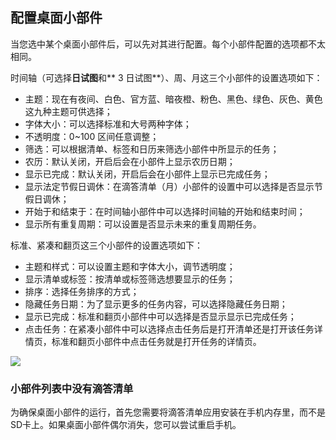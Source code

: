 ## 配置桌面小部件

当您选中某个桌面小部件后，可以先对其进行配置。每个小部件配置的选项都不太相同。

时间轴（可选择**日试图**和** 3 日试图**）、周、月这三个小部件的设置选项如下：

* 主题：现在有夜间、白色、官方蓝、暗夜橙、粉色、黑色、绿色、灰色、黄色这九种主题可供选择；
* 字体大小：可以选择标准和大号两种字体；
* 不透明度：0~100 区间任意调整；
* 筛选：可以根据清单、标签和日历来筛选小部件中所显示的任务；
* 农历：默认关闭，开启后会在小部件上显示农历日期；
* 显示已完成：默认关闭，开启后会在小部件上显示已完成任务；
* 显示法定节假日调休：在滴答清单（月）小部件的设置中可以选择是否显示节假日调休；
* 开始于和结束于：在时间轴小部件中可以选择时间轴的开始和结束时间；
* 显示所有重复周期：可以设置是否显示未来的重复周期任务。

标准、紧凑和翻页这三个小部件的设置选项如下：

* 主题和样式：可以设置主题和字体大小，调节透明度；
* 显示清单或标签：按清单或标签筛选想要显示的任务；
* 排序：选择任务排序的方式；
* 隐藏任务日期：为了显示更多的任务内容，可以选择隐藏任务日期；
* 显示已完成：标准和翻页小部件中可以选择是否显示显示已完成任务；
* 点击任务：在紧凑小部件中可以选择点击任务后是打开清单还是打开该任务详情页，标准和翻页小部件中点击任务就是打开任务的详情页。

![](../images/android/widgetsetting.png)

### 小部件列表中没有滴答清单

为确保桌面小部件的运行，首先您需要将滴答清单应用安装在手机内存里，而不是SD卡上。如果桌面小部件偶尔消失，您可以尝试重启手机。

